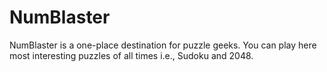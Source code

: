 # NumBlaster
NumBlaster is a one-place destination for puzzle geeks. You can play here most interesting puzzles of all times i.e., Sudoku and 2048.      
